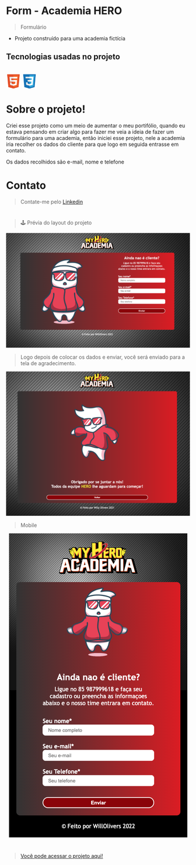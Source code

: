# Form - Academia HERO

> Formulário

- Projeto construído para uma academia fictícia

## Tecnologias usadas no projeto

<div style="display: inline_block"><br>
  <img align="top" alt="Will-HTML" height="40" width="40" src="https://raw.githubusercontent.com/devicons/devicon/master/icons/html5/html5-original.svg">
  <img align="top" alt="Will-CSS" height="40" width="40" src="https://raw.githubusercontent.com/devicons/devicon/master/icons/css3/css3-original.svg">     
  </div>
  
#
<h1>Sobre o projeto!</h1>
<p>Criei esse projeto como um meio de aumentar o meu portifólio, quando eu estava pensando em criar algo para fazer me veia a ideia de fazer um formulário para uma academia, então iniciei esse projeto, nele a academia iria recolher os dados do cliente para que logo em seguida entrasse em contato.</p>
<p>Os dados recolhidos são e-mail, nome e telefone</p>

# Contato
> Contate-me pelo <a href='https://www.linkedin.com/in/willy-oliveira-2542a0208/'>Linkedin<a>
#

  > 🕹️ Prévia do layout do projeto

<p align="center">
  <img src="github/formulario.png" largura=90%">
</p>

>Logo depois de colocar os dados e enviar, você será enviado para a tela de agradecimento.

<p align="center">
  <img src="github/obrigado.png" largura=90%">
</p>

> Mobile

<p align="center">
  <img src="github/formulario-celular.png" largura=90%">
</p>

#

> <a href='https://willolivers.github.io/Form-Gym-Hero/' target="_blank">Você pode acessar o projeto aqui!</a>
